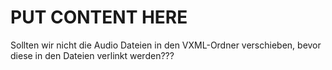 PUT CONTENT HERE
================
Sollten wir nicht die Audio Dateien in den VXML-Ordner verschieben, bevor diese in den Dateien verlinkt werden???